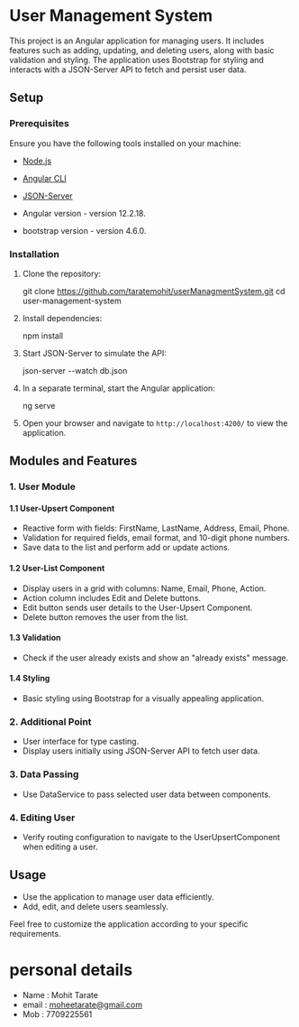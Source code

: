  
 # User Management System

This project is an Angular application for managing users. It includes features such as adding, updating, and deleting users, along with basic validation and styling. The application uses Bootstrap for styling and interacts with a JSON-Server API to fetch and persist user data.

## Setup

### Prerequisites

Ensure you have the following tools installed on your machine:

- [Node.js](https://nodejs.org/)
- [Angular CLI](https://angular.io/cli)
- [JSON-Server](https://www.npmjs.com/package/json-server)

- Angular version - version 12.2.18.
- bootstrap version - version 4.6.0.

### Installation

1. Clone the repository:

     
    git clone https://github.com/taratemohit/userManagmentSystem.git
    cd user-management-system
    

2. Install dependencies:

    npm install
     

3. Start JSON-Server to simulate the API:

    json-server --watch db.json
    

4. In a separate terminal, start the Angular application:

    ng serve
     

5. Open your browser and navigate to `http://localhost:4200/` to view the application.

## Modules and Features

### 1. User Module

#### 1.1 User-Upsert Component

- Reactive form with fields: FirstName, LastName, Address, Email, Phone.
- Validation for required fields, email format, and 10-digit phone numbers.
- Save data to the list and perform add or update actions.

#### 1.2 User-List Component

- Display users in a grid with columns: Name, Email, Phone, Action.
- Action column includes Edit and Delete buttons.
- Edit button sends user details to the User-Upsert Component.
- Delete button removes the user from the list.

#### 1.3 Validation

- Check if the user already exists and show an "already exists" message.

#### 1.4 Styling

- Basic styling using Bootstrap for a visually appealing application.

### 2. Additional Point

- User interface for type casting.
- Display users initially using JSON-Server API to fetch user data.

### 3. Data Passing

- Use DataService to pass selected user data between components.

### 4. Editing User

- Verify routing configuration to navigate to the UserUpsertComponent when editing a user.

## Usage

- Use the application to manage user data efficiently.
- Add, edit, and delete users seamlessly.

Feel free to customize the application according to your specific requirements.

# personal details 
- Name : Mohit Tarate
- email : moheetarate@gmail.com 
- Mob : 7709225561